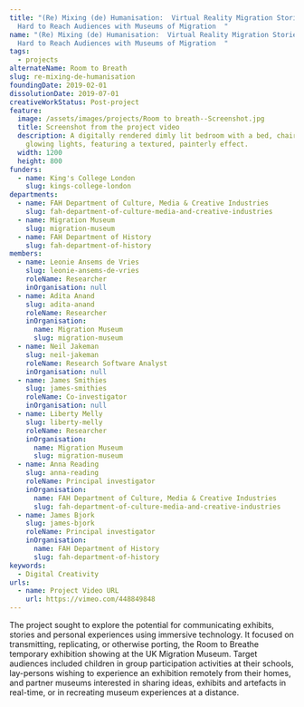 ```yaml
---
title: "(Re) Mixing (de) Humanisation:  Virtual Reality Migration Stories for
  Hard to Reach Audiences with Museums of Migration  "
name: "(Re) Mixing (de) Humanisation:  Virtual Reality Migration Stories for
  Hard to Reach Audiences with Museums of Migration  "
tags:
  - projects
alternateName: Room to Breath
slug: re-mixing-de-humanisation
foundingDate: 2019-02-01
dissolutionDate: 2019-07-01
creativeWorkStatus: Post-project
feature:
  image: /assets/images/projects/Room to breath--Screenshot.jpg
  title: Screenshot from the project video
  description: A digitally rendered dimly lit bedroom with a bed, chair, and
    glowing lights, featuring a textured, painterly effect.
  width: 1200
  height: 800
funders:
  - name: King's College London
    slug: kings-college-london
departments:
  - name: FAH Department of Culture, Media & Creative Industries
    slug: fah-department-of-culture-media-and-creative-industries
  - name: Migration Museum
    slug: migration-museum
  - name: FAH Department of History
    slug: fah-department-of-history
members:
  - name: Leonie Ansems de Vries
    slug: leonie-ansems-de-vries
    roleName: Researcher
    inOrganisation: null
  - name: Adita Anand
    slug: adita-anand
    roleName: Researcher
    inOrganisation:
      name: Migration Museum
      slug: migration-museum
  - name: Neil Jakeman
    slug: neil-jakeman
    roleName: Research Software Analyst
    inOrganisation: null
  - name: James Smithies
    slug: james-smithies
    roleName: Co-investigator
    inOrganisation: null
  - name: Liberty Melly
    slug: liberty-melly
    roleName: Researcher
    inOrganisation:
      name: Migration Museum
      slug: migration-museum
  - name: Anna Reading
    slug: anna-reading
    roleName: Principal investigator
    inOrganisation:
      name: FAH Department of Culture, Media & Creative Industries
      slug: fah-department-of-culture-media-and-creative-industries
  - name: James Bjork
    slug: james-bjork
    roleName: Principal investigator
    inOrganisation:
      name: FAH Department of History
      slug: fah-department-of-history
keywords:
  - Digital Creativity
urls:
  - name: Project Video URL
    url: https://vimeo.com/448849848
---
```


The project sought to explore the potential for communicating exhibits, stories and personal experiences using immersive technology. It focused on transmitting, replicating, or otherwise porting, the Room to Breathe temporary exhibition showing at the UK Migration Museum.
Target audiences included children in group participation activities at their schools, lay-persons wishing to experience an exhibition remotely from their homes, and partner museums interested in sharing ideas, exhibits and artefacts in real-time, or in recreating museum experiences at a distance.
